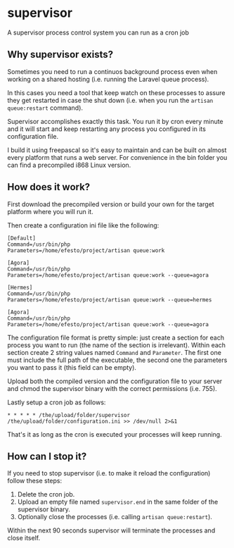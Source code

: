 # supervisor
A supervisor process control system you can run as a cron job

## Why supervisor exists?
Sometimes you need to run a continuos background process even when working on a shared hosting (i.e. running the Laravel queue process).

In this cases you need a tool that keep watch on these processes to assure they get restarted in case the shut down (i.e. when you run the  `artisan queue:restart` command).

Supervisor accomplishes exactly this task. You run it by cron every minute and it will start and keep restarting any process you configured in its configuration file.

I build it using freepascal so it's easy to maintain and can be built on almost every platform that runs a web server. For convenience in the bin folder you can find a precompiled i868 Linux version.

## How does it work?
First download the precompiled version or build your own for the target platform where you will run it.

Then create a configuration ini file like the following:

```
[Default]
Command=/usr/bin/php
Parameters=/home/efesto/project/artisan queue:work

[Agora]
Command=/usr/bin/php
Parameters=/home/efesto/project/artisan queue:work --queue=agora

[Hermes]
Command=/usr/bin/php
Parameters=/home/efesto/project/artisan queue:work --queue=hermes

[Agora]
Command=/usr/bin/php
Parameters=/home/efesto/project/artisan queue:work --queue=agora
```

The configuration file format is pretty simple: just create a section for each process you want to run (the name of the section is irrelevant). Within each section create 2 string values named `Command` and `Parameter`. The first one must include the full path of the executable, the second one the parameters you want to pass it (this field can be empty).

Upload both the compiled version and the configuration file to your server and chmod the supervisor binary with the correct permissions (i.e. 755).

Lastly setup a cron job as follows:

```
* * * * * /the/upload/folder/supervisor /the/upload/folder/configuration.ini >> /dev/null 2>&1
```

That's it as long as the cron is executed your processes will keep running.

## How can I stop it?
If you need to stop supervisor (i.e. to make it reload the configuration) follow these steps:

1. Delete the cron job.
2. Upload an empty file named `supervisor.end` in the same folder of the supervisor binary.
3. Optionally close the processes (i.e. calling `artisan queue:restart`).

Within the next 90 seconds supervisor will terminate the processes and close itself.
